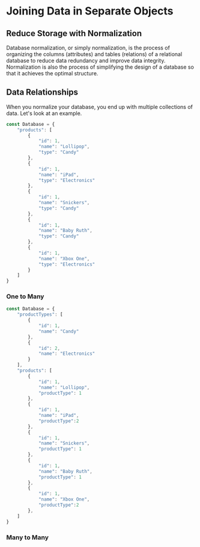 # Joining Data in Separate Objects

## Reduce Storage with Normalization

Database normalization, or simply normalization, is the process of organizing the columns (attributes) and tables (relations) of a relational database to reduce data redundancy and improve data integrity. Normalization is also the process of simplifying the design of a database so that it achieves the optimal structure.

## Data Relationships

When you normalize your database, you end up with multiple collections of data. Let's look at an example.

```js
const Database = {
    "products": [
        {
            "id": 1,
            "name": "Lollipop",
            "type": "Candy"
        },
        {
            "id": 1,
            "name": "iPad",
            "type": "Electronics"
        },
        {
            "id": 1,
            "name": "Snickers",
            "type": "Candy"
        },
        {
            "id": 1,
            "name": "Baby Ruth",
            "type": "Candy"
        },
        {
            "id": 1,
            "name": "Xbox One",
            "type": "Electronics"
        }
    ]
}
```

### One to Many


```js
const Database = {
    "productTypes": [
        {
            "id": 1,
            "name": "Candy"
        },
        {
            "id": 2,
            "name": "Electronics"
        }
    ],
    "products": [
        {
            "id": 1,
            "name": "Lollipop",
            "productType": 1
        },
        {
            "id": 1,
            "name": "iPad",
            "productType":2
        },
        {
            "id": 1,
            "name": "Snickers",
            "productType": 1
        },
        {
            "id": 1,
            "name": "Baby Ruth",
            "productType": 1
        },
        {
            "id": 1,
            "name": "Xbox One",
            "productType":2
        },
    ]
}
```


### Many to Many


